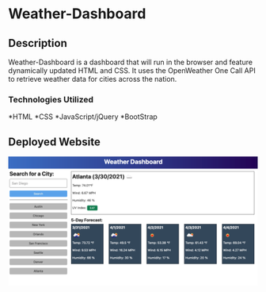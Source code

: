 # Weather-Dashboard

## Description 
Weather-Dashboard is a dashboard that will run in the browser and feature dynamically updated HTML and CSS.
It uses the OpenWeather One Call API to retrieve weather data for cities across the nation.

### Technologies Utilized

*HTML
*CSS
*JavaScript/jQuery
*BootStrap

## Deployed Website

![Todd's weather dashboard](assets/images/weatherpic.png)
